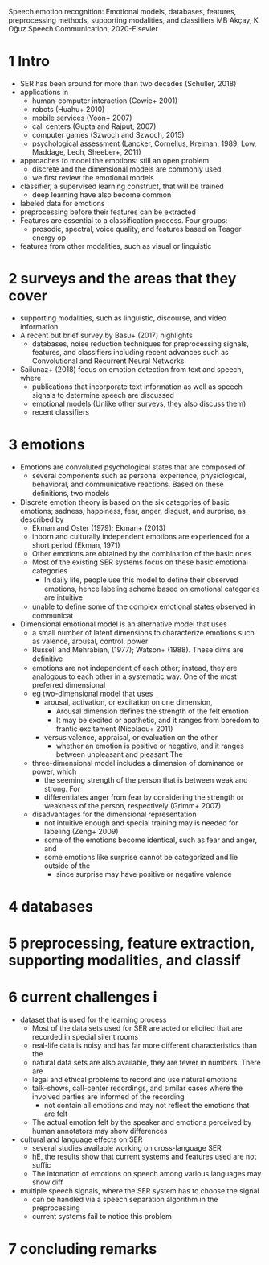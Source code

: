 Speech emotion recognition:
  Emotional models, databases, features, preprocessing methods, supporting
  modalities, and classifiers
MB Akçay, K Oğuz
Speech Communication, 2020-Elsevier

# 1 Intro

* SER has been around for more than two decades (Schuller, 2018)
* applications in
  * human-computer interaction (Cowie+ 2001)
  * robots (Huahu+ 2010)
  * mobile services (Yoon+ 2007)
  * call centers (Gupta and Rajput, 2007)
  * computer games (Szwoch and Szwoch, 2015)
  * psychological assessment
    (Lancker, Cornelius, Kreiman, 1989, Low, Maddage, Lech, Sheeber+, 2011)
* approaches to model the emotions: still an open problem
  * discrete and the dimensional models are commonly used
  * we first review the emotional models
* classifier, a supervised learning construct, that will be trained
  * deep learning have also become common
* labeled data for emotions
* preprocessing before their features can be extracted
* Features are essential to a classification process. Four groups:
  * prosodic, spectral, voice quality, and features based on Teager energy op
* features from other modalities, such as visual or linguistic

# 2 surveys and the areas that they cover

* supporting modalities, such as linguistic, discourse, and video information
* A recent but brief survey by Basu+ (2017) highlights
  * databases, noise reduction techniques for preprocessing signals, features,
    and classifiers including
    recent advances such as Convolutional and Recurrent Neural Networks
* Sailunaz+ (2018) focus on emotion detection from text and speech, where
  * publications that incorporate text information as well as speech signals to
    determine speech are discussed
  * emotional models (Unlike other surveys, they also discuss them)
  * recent classifiers

# 3 emotions

* Emotions are convoluted psychological states that are composed of 
  * several components such as personal experience, physiological, behavioral,
    and communicative reactions. Based on these deﬁnitions, two models
* Discrete emotion theory is based on the six categories of basic emotions;
  sadness, happiness, fear, anger, disgust, and surprise, as described by
  * Ekman and Oster (1979); Ekman+ (2013)
  * inborn and culturally independent emotions are experienced for a short
    period (Ekman, 1971)
  * Other emotions are obtained by the combination of the basic ones
  * Most of the existing SER systems focus on these basic emotional categories
    * In daily life, people use this model to deﬁne their observed emotions,
    hence labeling scheme based on emotional categories are intuitive
  * unable to deﬁne some of the complex emotional states observed in communicat
* Dimensional emotional model is an alternative model that uses
  * a small number of latent dimensions to characterize emotions such as
    valence, arousal, control, power
  * Russell and Mehrabian, (1977); Watson+ (1988). These dims are deﬁnitive
  * emotions are not independent of each other; instead, they are analogous to
    each other in a systematic way. One of the most preferred dimensional
  * eg two-dimensional model that uses
    * arousal, activation, or excitation on one dimension,
      * Arousal dimension deﬁnes the strength of the felt emotion
      * It may be excited or apathetic, and it
        ranges from boredom to frantic excitement (Nicolaou+ 2011)
    * versus valence, appraisal, or evaluation on the other
      * whether an emotion is positive or negative, and it ranges between
        unpleasant and pleasant The
   * three-dimensional model includes a dimension of dominance or power, which
     * the seeming strength of the person that is between weak and strong.  For
     * differentiates anger from fear by considering the strength or weakness
       of the person, respectively (Grimm+ 2007)
  * disadvantages for the dimensional representation
    * not intuitive enough and special training may is needed for labeling
      (Zeng+ 2009)
    * some of the emotions become identical, such as fear and anger, and
    * some emotions like surprise cannot be categorized and lie outside of the
      * since surprise may have positive or negative valence

# 4 databases

# 5 preprocessing, feature extraction, supporting modalities, and classif

# 6 current challenges i

* dataset that is used for the learning process
  * Most of the data sets used for SER are acted or elicited that are recorded
    in special silent rooms
  * real-life data is noisy and has far more different characteristics than the
  * natural data sets are also available, they are fewer in numbers. There are
  * legal and ethical problems to record and use natural emotions
  * talk-shows, call-center recordings, and similar cases where the involved
    parties are informed of the recording
    * not contain all emotions and may not reflect the emotions that are felt
  * The actual emotion felt by the speaker and emotions perceived by human
    annotators may show differences
* cultural and language effects on SER
  * several studies available working on cross-language SER
  * hE, the results show that current systems and features used are not suffic
  * The intonation of emotions on speech among various languages may show diff
* multiple speech signals, where the SER system has to choose the signal
  * can be handled via a speech separation algorithm in the preprocessing
  * current systems fail to notice this problem

# 7 concluding remarks
